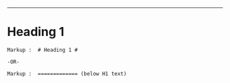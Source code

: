 

- - - - 
# Heading 1 #

    Markup :  # Heading 1 #

    -OR-

    Markup :  ============= (below H1 text)
